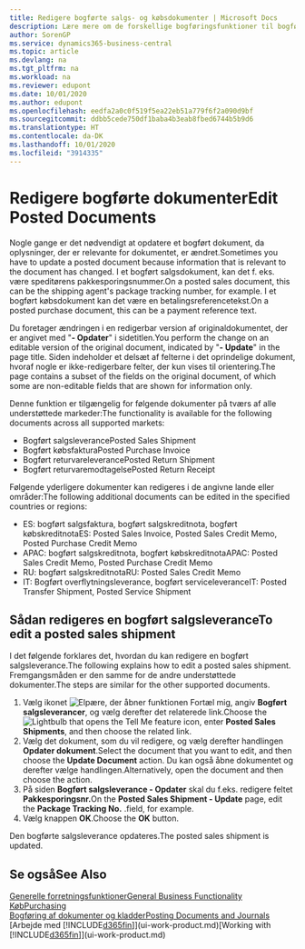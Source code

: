 ```yaml
---
title: Redigere bogførte salgs- og købsdokumenter | Microsoft Docs
description: Lære mere om de forskellige bogføringsfunktioner til bogføring af købsdokumenter, og hvordan du kan opdatere bogførte dokumenter.
author: SorenGP
ms.service: dynamics365-business-central
ms.topic: article
ms.devlang: na
ms.tgt_pltfrm: na
ms.workload: na
ms.reviewer: edupont
ms.date: 10/01/2020
ms.author: edupont
ms.openlocfilehash: eedfa2a0c0f519f5ea22eb51a779f6f2a090d9bf
ms.sourcegitcommit: ddbb5cede750df1baba4b3eab8fbed6744b5b9d6
ms.translationtype: HT
ms.contentlocale: da-DK
ms.lasthandoff: 10/01/2020
ms.locfileid: "3914335"
---
```

# <a name="edit-posted-documents"></a><span data-ttu-id="6567c-103">Redigere bogførte dokumenter</span><span class="sxs-lookup"><span data-stu-id="6567c-103">Edit Posted Documents</span></span>

<span data-ttu-id="6567c-104">Nogle gange er det nødvendigt at opdatere et bogført dokument, da oplysninger, der er relevante for dokumentet, er ændret.</span><span class="sxs-lookup"><span data-stu-id="6567c-104">Sometimes you have to update a posted document because information that is relevant to the document has changed.</span></span> <span data-ttu-id="6567c-105">I et bogført salgsdokument, kan det f. eks. være speditørens pakkesporingsnummer.</span><span class="sxs-lookup"><span data-stu-id="6567c-105">On a posted sales document, this can be the shipping agent's package tracking number, for example.</span></span> <span data-ttu-id="6567c-106">I et bogført købsdokument kan det være en betalingsreferencetekst.</span><span class="sxs-lookup"><span data-stu-id="6567c-106">On a posted purchase document, this can be a payment reference text.</span></span>

<span data-ttu-id="6567c-107">Du foretager ændringen i en redigerbar version af originaldokumentet, der er angivet med "**- Opdater**" i sidetitlen.</span><span class="sxs-lookup"><span data-stu-id="6567c-107">You perform the change on an editable version of the original document, indicated by "**- Update**" in the page title.</span></span> <span data-ttu-id="6567c-108">Siden indeholder et delsæt af felterne i det oprindelige dokument, hvoraf nogle er ikke-redigerbare felter, der kun vises til orientering.</span><span class="sxs-lookup"><span data-stu-id="6567c-108">The page contains a subset of the fields on the original document, of which some are non-editable fields that are shown for information only.</span></span>

<span data-ttu-id="6567c-109">Denne funktion er tilgængelig for følgende dokumenter på tværs af alle understøttede markeder:</span><span class="sxs-lookup"><span data-stu-id="6567c-109">The functionality is available for the following documents across all supported markets:</span></span>

- <span data-ttu-id="6567c-110">Bogført salgsleverance</span><span class="sxs-lookup"><span data-stu-id="6567c-110">Posted Sales Shipment</span></span>
- <span data-ttu-id="6567c-111">Bogført købsfaktura</span><span class="sxs-lookup"><span data-stu-id="6567c-111">Posted Purchase Invoice</span></span>
- <span data-ttu-id="6567c-112">Bogført returvareleverance</span><span class="sxs-lookup"><span data-stu-id="6567c-112">Posted Return Shipment</span></span>
- <span data-ttu-id="6567c-113">Bogført returvaremodtagelse</span><span class="sxs-lookup"><span data-stu-id="6567c-113">Posted Return Receipt</span></span>

<span data-ttu-id="6567c-114">Følgende yderligere dokumenter kan redigeres i de angivne lande eller områder:</span><span class="sxs-lookup"><span data-stu-id="6567c-114">The following additional documents can be edited in the specified countries or regions:</span></span>

- <span data-ttu-id="6567c-115">ES: bogført salgsfaktura, bogført salgskreditnota, bogført købskreditnota</span><span class="sxs-lookup"><span data-stu-id="6567c-115">ES: Posted Sales Invoice, Posted Sales Credit Memo, Posted Purchase Credit Memo</span></span>
- <span data-ttu-id="6567c-116">APAC: bogført salgskreditnota, bogført købskreditnota</span><span class="sxs-lookup"><span data-stu-id="6567c-116">APAC: Posted Sales Credit Memo, Posted Purchase Credit Memo</span></span>
- <span data-ttu-id="6567c-117">RU: bogført salgskreditnota</span><span class="sxs-lookup"><span data-stu-id="6567c-117">RU: Posted Sales Credit Memo</span></span>
- <span data-ttu-id="6567c-118">IT: Bogført overflytningsleverance, bogført serviceleverance</span><span class="sxs-lookup"><span data-stu-id="6567c-118">IT: Posted Transfer Shipment, Posted Service Shipment</span></span>

## <a name="to-edit-a-posted-sales-shipment"></a><span data-ttu-id="6567c-119">Sådan redigeres en bogført salgsleverance</span><span class="sxs-lookup"><span data-stu-id="6567c-119">To edit a posted sales shipment</span></span>

<span data-ttu-id="6567c-120">I det følgende forklares det, hvordan du kan redigere en bogført salgsleverance.</span><span class="sxs-lookup"><span data-stu-id="6567c-120">The following explains how to edit a posted sales shipment.</span></span> <span data-ttu-id="6567c-121">Fremgangsmåden er den samme for de andre understøttede dokumenter.</span><span class="sxs-lookup"><span data-stu-id="6567c-121">The steps are similar for the other supported documents.</span></span>

1. <span data-ttu-id="6567c-122">Vælg ikonet ![Elpære, der åbner funktionen Fortæl mig](media/ui-search/search_small.png "Fortæl mig, hvad du vil foretage dig"), angiv **Bogført salgsleverancer**, og vælg derefter det relaterede link.</span><span class="sxs-lookup"><span data-stu-id="6567c-122">Choose the ![Lightbulb that opens the Tell Me feature](media/ui-search/search_small.png "Tell me what you want to do") icon, enter **Posted Sales Shipments**, and then choose the related link.</span></span>
2. <span data-ttu-id="6567c-123">Vælg det dokument, som du vil redigere, og vælg derefter handlingen **Opdater dokument**.</span><span class="sxs-lookup"><span data-stu-id="6567c-123">Select the document that you want to edit, and then choose the **Update Document** action.</span></span> <span data-ttu-id="6567c-124">Du kan også åbne dokumentet og derefter vælge handlingen.</span><span class="sxs-lookup"><span data-stu-id="6567c-124">Alternatively, open the document and then choose the action.</span></span>
3. <span data-ttu-id="6567c-125">På siden **Bogført salgsleverance - Opdater** skal du f.eks. redigere feltet **Pakkesporingsnr.**</span><span class="sxs-lookup"><span data-stu-id="6567c-125">On the **Posted Sales Shipment - Update** page, edit the **Package Tracking No.**</span></span> <span data-ttu-id="6567c-126">.</span><span class="sxs-lookup"><span data-stu-id="6567c-126">field, for example.</span></span>
4. <span data-ttu-id="6567c-127">Vælg knappen **OK**.</span><span class="sxs-lookup"><span data-stu-id="6567c-127">Choose the **OK** button.</span></span>

<span data-ttu-id="6567c-128">Den bogførte salgsleverance opdateres.</span><span class="sxs-lookup"><span data-stu-id="6567c-128">The posted sales shipment is updated.</span></span>

## <a name="see-also"></a><span data-ttu-id="6567c-129">Se også</span><span class="sxs-lookup"><span data-stu-id="6567c-129">See Also</span></span>

[<span data-ttu-id="6567c-130">Generelle forretningsfunktioner</span><span class="sxs-lookup"><span data-stu-id="6567c-130">General Business Functionality</span></span>](ui-across-business-areas.md)  
[<span data-ttu-id="6567c-131">Køb</span><span class="sxs-lookup"><span data-stu-id="6567c-131">Purchasing</span></span>](purchasing-manage-purchasing.md)  
[<span data-ttu-id="6567c-132">Bogføring af dokumenter og kladder</span><span class="sxs-lookup"><span data-stu-id="6567c-132">Posting Documents and Journals</span></span>](ui-post-documents-journals.md)  
<span data-ttu-id="6567c-133">[Arbejde med [!INCLUDE[d365fin](includes/d365fin_md.md)]](ui-work-product.md)</span><span class="sxs-lookup"><span data-stu-id="6567c-133">[Working with [!INCLUDE[d365fin](includes/d365fin_md.md)]](ui-work-product.md)</span></span>  
